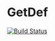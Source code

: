 # GetDef

[![Build Status](https://github.com/pdeffebach/GetDef.jl/actions/workflows/CI.yml/badge.svg?branch=main)](https://github.com/pdeffebach/GetDef.jl/actions/workflows/CI.yml?query=branch%3Amain)
